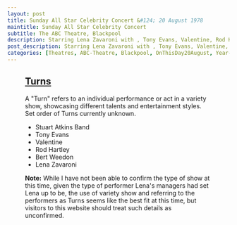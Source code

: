 ```yaml
---
layout: post
title: Sunday All Star Celebrity Concert &#124; 20 August 1978
maintitle: Sunday All Star Celebrity Concert
subtitle: The ABC Theatre, Blackpool
description: Starring Lena Zavaroni with , Tony Evans, Valentine, Rod Hartley and the Stuart Atkins Band.
post_description: Starring Lena Zavaroni with , Tony Evans, Valentine, Rod Hartley and the Stuart Atkins Band.
categories: [Theatres, ABC-Theatre, Blackpool, OnThisDay20August, Year-1978]
---
```


<figure class="fig3">
<div class="CardLayout">
<div class="CardItem">
<h2 id="infobox1" class="infobox"><a href="#infobox1">Turns</a></h2>
<div class="CardItem split">
<p>A "Turn" refers to an individual performance or act in a variety show, showcasing different talents and entertainment styles. Set order of Turns currently unknown.</p>
<ul>
<li>Stuart Atkins Band</li>
<li>Tony Evans</li>
<li>Valentine</li>
<li>Rod Hartley</li>
<li>Bert Weedon</li>
<li>Lena Zavaroni</li>
</ul>
<p><strong>Note:</strong> While I have not been able to confirm the type of show at this time, given the type of performer Lena's managers had set Lena up to be, the use of variety show and referring to the performers as Turns seems like the best fit at this time, but visitors to this website should treat such details as unconfirmed.</p>
</div></div></div>
</figure>
